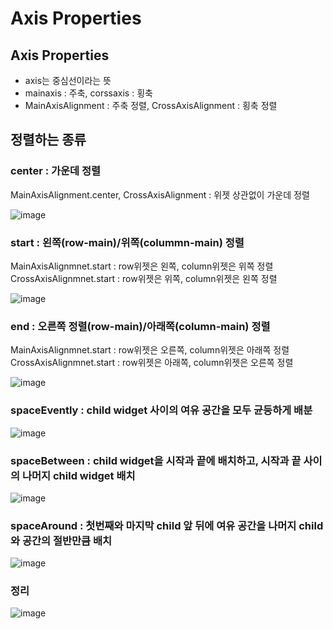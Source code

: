 # Axis Properties

## Axis Properties
  - axis는 중심선이라는 뜻
  - mainaxis : 주축, corssaxis : 횡축
  - MainAxisAlignment : 주축 정렬, CrossAxisAlignment : 횡축 정렬

## 정렬하는 종류
  ### center : 가운데 정렬
MainAxisAlignment.center, CrossAxisAlignment : 위젯 상관없이 가운데 정렬

![image](https://user-images.githubusercontent.com/54922625/132085900-ee1d680f-8a85-407f-98ce-edb8edd88b3b.png)


  ### start : 왼쪽(row-main)/위쪽(colummn-main) 정렬
  MainAxisAlignmnet.start : row위젯은 왼쪽, column위젯은 위쪽 정렬<br>
  CrossAxisAlignmnet.start : row위젯은 위쪽, column위젯은 왼쪽 정렬
  
  ![image](https://user-images.githubusercontent.com/54922625/132086181-1540f311-4efb-4dd0-b469-71821e44bac3.png)

 
  ### end : 오른쪽 정렬(row-main)/아래쪽(column-main) 정렬
  MainAxisAlignmnet.start : row위젯은 오른쪽, column위젯은 아래쪽 정렬<br>
  CrossAxisAlignmnet.start : row위젯은 아래쪽, column위젯은 오른쪽 정렬
  
  ![image](https://user-images.githubusercontent.com/54922625/132086272-71590a8a-7af2-4194-9195-0308292577ac.png)

  
  
  ### spaceEvently :  child widget 사이의 여유 공간을 모두 균등하게 배분
  ![image](https://user-images.githubusercontent.com/54922625/132086285-f4dc4de3-88a3-4e9e-9d38-1eb05d5fc45f.png)

  
  
  ### spaceBetween : child widget을 시작과 끝에 배치하고, 시작과 끝 사이의 나머지 child widget 배치
  ![image](https://user-images.githubusercontent.com/54922625/132086305-db873d7d-bfb7-4223-af14-bf6d78ef339a.png)

  
  ### spaceAround : 첫번째와 마지막 child 앞 뒤에 여유 공간을 나머지 child와 공간의 절반만큼 배치
  ![image](https://user-images.githubusercontent.com/54922625/132086318-d47890d9-9d3b-4d6f-aeac-e30ce032eb89.png)

  
  ### 정리
  ![image](https://user-images.githubusercontent.com/54922625/132086322-137e7eb5-7133-4469-918e-308653c4e406.png)
